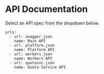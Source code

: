 # API Documentation

Select an API spec from the dropdown below.

```swagger-ui
urls:
  - url: swagger.json
    name: Main API
  - url: platform.json
    name: Platform API
  - url: workers.json
    name: Workers API
  - url: quotasvc.json
    name: Quota Service API
